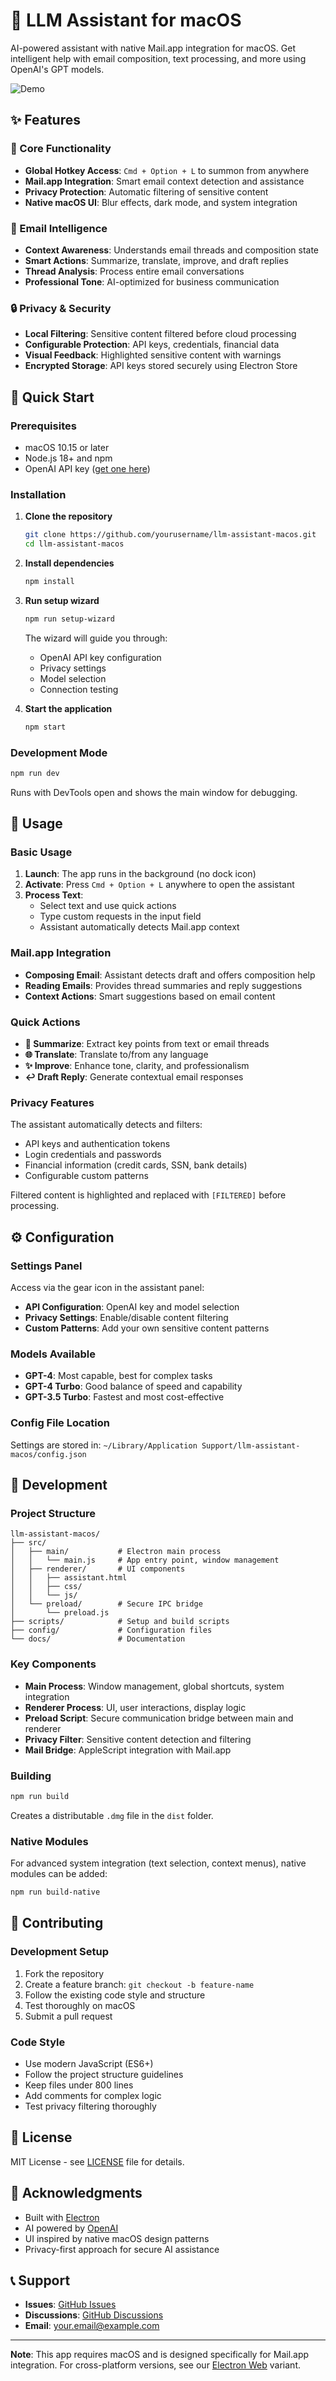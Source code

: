 # 🤖 LLM Assistant for macOS

AI-powered assistant with native Mail.app integration for macOS. Get intelligent help with email composition, text processing, and more using OpenAI's GPT models.

![Demo](https://via.placeholder.com/600x400/007AFF/FFFFFF?text=LLM+Assistant+Demo)

## ✨ Features

### 🎯 Core Functionality
- **Global Hotkey Access**: `Cmd + Option + L` to summon from anywhere
- **Mail.app Integration**: Smart email context detection and assistance
- **Privacy Protection**: Automatic filtering of sensitive content
- **Native macOS UI**: Blur effects, dark mode, and system integration

### 📧 Email Intelligence
- **Context Awareness**: Understands email threads and composition state
- **Smart Actions**: Summarize, translate, improve, and draft replies
- **Thread Analysis**: Process entire email conversations
- **Professional Tone**: AI-optimized for business communication

### 🔒 Privacy & Security
- **Local Filtering**: Sensitive content filtered before cloud processing
- **Configurable Protection**: API keys, credentials, financial data
- **Visual Feedback**: Highlighted sensitive content with warnings
- **Encrypted Storage**: API keys stored securely using Electron Store

## 🚀 Quick Start

### Prerequisites
- macOS 10.15 or later
- Node.js 18+ and npm
- OpenAI API key ([get one here](https://platform.openai.com/api-keys))

### Installation

1. **Clone the repository**
   ```bash
   git clone https://github.com/yourusername/llm-assistant-macos.git
   cd llm-assistant-macos
   ```

2. **Install dependencies**
   ```bash
   npm install
   ```

3. **Run setup wizard**
   ```bash
   npm run setup-wizard
   ```
   The wizard will guide you through:
   - OpenAI API key configuration
   - Privacy settings
   - Model selection
   - Connection testing

4. **Start the application**
   ```bash
   npm start
   ```

### Development Mode
```bash
npm run dev
```
Runs with DevTools open and shows the main window for debugging.

## 📖 Usage

### Basic Usage
1. **Launch**: The app runs in the background (no dock icon)
2. **Activate**: Press `Cmd + Option + L` anywhere to open the assistant
3. **Process Text**: 
   - Select text and use quick actions
   - Type custom requests in the input field
   - Assistant automatically detects Mail.app context

### Mail.app Integration
- **Composing Email**: Assistant detects draft and offers composition help
- **Reading Emails**: Provides thread summaries and reply suggestions  
- **Context Actions**: Smart suggestions based on email content

### Quick Actions
- **📝 Summarize**: Extract key points from text or email threads
- **🌐 Translate**: Translate to/from any language
- **✨ Improve**: Enhance tone, clarity, and professionalism
- **↩️ Draft Reply**: Generate contextual email responses

### Privacy Features
The assistant automatically detects and filters:
- API keys and authentication tokens
- Login credentials and passwords
- Financial information (credit cards, SSN, bank details)
- Configurable custom patterns

Filtered content is highlighted and replaced with `[FILTERED]` before processing.

## ⚙️ Configuration

### Settings Panel
Access via the gear icon in the assistant panel:
- **API Configuration**: OpenAI key and model selection
- **Privacy Settings**: Enable/disable content filtering
- **Custom Patterns**: Add your own sensitive content patterns

### Models Available
- **GPT-4**: Most capable, best for complex tasks
- **GPT-4 Turbo**: Good balance of speed and capability  
- **GPT-3.5 Turbo**: Fastest and most cost-effective

### Config File Location
Settings are stored in: `~/Library/Application Support/llm-assistant-macos/config.json`

## 🔧 Development

### Project Structure
```
llm-assistant-macos/
├── src/
│   ├── main/           # Electron main process
│   │   └── main.js     # App entry point, window management
│   ├── renderer/       # UI components
│   │   ├── assistant.html
│   │   ├── css/
│   │   └── js/
│   └── preload/        # Secure IPC bridge
│       └── preload.js
├── scripts/            # Setup and build scripts
├── config/             # Configuration files
└── docs/               # Documentation
```

### Key Components
- **Main Process**: Window management, global shortcuts, system integration
- **Renderer Process**: UI, user interactions, display logic
- **Preload Script**: Secure communication bridge between main and renderer
- **Privacy Filter**: Sensitive content detection and filtering
- **Mail Bridge**: AppleScript integration with Mail.app

### Building
```bash
npm run build
```
Creates a distributable `.dmg` file in the `dist` folder.

### Native Modules
For advanced system integration (text selection, context menus), native modules can be added:
```bash
npm run build-native
```

## 🤝 Contributing

### Development Setup
1. Fork the repository
2. Create a feature branch: `git checkout -b feature-name`
3. Follow the existing code style and structure
4. Test thoroughly on macOS
5. Submit a pull request

### Code Style
- Use modern JavaScript (ES6+)
- Follow the project structure guidelines
- Keep files under 800 lines
- Add comments for complex logic
- Test privacy filtering thoroughly

## 📄 License

MIT License - see [LICENSE](LICENSE) file for details.

## 🙏 Acknowledgments

- Built with [Electron](https://electronjs.org/)
- AI powered by [OpenAI](https://openai.com/)
- UI inspired by native macOS design patterns
- Privacy-first approach for secure AI assistance

## 📞 Support

- **Issues**: [GitHub Issues](https://github.com/yourusername/llm-assistant-macos/issues)
- **Discussions**: [GitHub Discussions](https://github.com/yourusername/llm-assistant-macos/discussions)
- **Email**: your.email@example.com

---

**Note**: This app requires macOS and is designed specifically for Mail.app integration. For cross-platform versions, see our [Electron Web](https://github.com/yourusername/llm-assistant-web) variant.